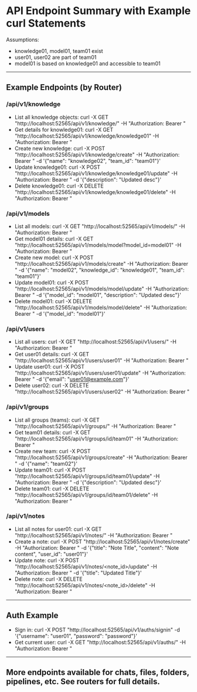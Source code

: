 # API Endpoint Summary with Example curl Statements

Assumptions:
- knowledge01, model01, team01 exist
- user01, user02 are part of team01
- model01 is based on knowledge01 and accessible to team01

---

## Example Endpoints (by Router)

### /api/v1/knowledge
- List all knowledge objects:
  curl -X GET "http://localhost:52565/api/v1/knowledge/" -H "Authorization: Bearer <token>"
- Get details for knowledge01:
  curl -X GET "http://localhost:52565/api/v1/knowledge/knowledge01" -H "Authorization: Bearer <token>"
- Create new knowledge:
  curl -X POST "http://localhost:52565/api/v1/knowledge/create" -H "Authorization: Bearer <token>" -d '{"name": "knowledge02", "team_id": "team01"}'
- Update knowledge01:
  curl -X POST "http://localhost:52565/api/v1/knowledge/knowledge01/update" -H "Authorization: Bearer <token>" -d '{"description": "Updated desc"}'
- Delete knowledge01:
  curl -X DELETE "http://localhost:52565/api/v1/knowledge/knowledge01/delete" -H "Authorization: Bearer <token>"

### /api/v1/models
- List all models:
  curl -X GET "http://localhost:52565/api/v1/models/" -H "Authorization: Bearer <token>"
- Get model01 details:
  curl -X GET "http://localhost:52565/api/v1/models/model?model_id=model01" -H "Authorization: Bearer <token>"
- Create new model:
  curl -X POST "http://localhost:52565/api/v1/models/create" -H "Authorization: Bearer <token>" -d '{"name": "model02", "knowledge_id": "knowledge01", "team_id": "team01"}'
- Update model01:
  curl -X POST "http://localhost:52565/api/v1/models/model/update" -H "Authorization: Bearer <token>" -d '{"model_id": "model01", "description": "Updated desc"}'
- Delete model01:
  curl -X DELETE "http://localhost:52565/api/v1/models/model/delete" -H "Authorization: Bearer <token>" -d '{"model_id": "model01"}'

### /api/v1/users
- List all users:
  curl -X GET "http://localhost:52565/api/v1/users/" -H "Authorization: Bearer <token>"
- Get user01 details:
  curl -X GET "http://localhost:52565/api/v1/users/user01" -H "Authorization: Bearer <token>"
- Update user01:
  curl -X POST "http://localhost:52565/api/v1/users/user01/update" -H "Authorization: Bearer <token>" -d '{"email": "user01@example.com"}'
- Delete user02:
  curl -X DELETE "http://localhost:52565/api/v1/users/user02" -H "Authorization: Bearer <token>"

### /api/v1/groups
- List all groups (teams):
  curl -X GET "http://localhost:52565/api/v1/groups/" -H "Authorization: Bearer <token>"
- Get team01 details:
  curl -X GET "http://localhost:52565/api/v1/groups/id/team01" -H "Authorization: Bearer <token>"
- Create new team:
  curl -X POST "http://localhost:52565/api/v1/groups/create" -H "Authorization: Bearer <token>" -d '{"name": "team02"}'
- Update team01:
  curl -X POST "http://localhost:52565/api/v1/groups/id/team01/update" -H "Authorization: Bearer <token>" -d '{"description": "Updated desc"}'
- Delete team01:
  curl -X DELETE "http://localhost:52565/api/v1/groups/id/team01/delete" -H "Authorization: Bearer <token>"

### /api/v1/notes
- List all notes for user01:
  curl -X GET "http://localhost:52565/api/v1/notes/" -H "Authorization: Bearer <token>"
- Create a note:
  curl -X POST "http://localhost:52565/api/v1/notes/create" -H "Authorization: Bearer <token>" -d '{"title": "Note Title", "content": "Note content", "user_id": "user01"}'
- Update note:
  curl -X POST "http://localhost:52565/api/v1/notes/<note_id>/update" -H "Authorization: Bearer <token>" -d '{"title": "Updated Title"}'
- Delete note:
  curl -X DELETE "http://localhost:52565/api/v1/notes/<note_id>/delete" -H "Authorization: Bearer <token>"

---

## Auth Example
- Sign in:
  curl -X POST "http://localhost:52565/api/v1/auths/signin" -d '{"username": "user01", "password": "password"}'
- Get current user:
  curl -X GET "http://localhost:52565/api/v1/auths/" -H "Authorization: Bearer <token>"

---

## More endpoints available for chats, files, folders, pipelines, etc. See routers for full details.
